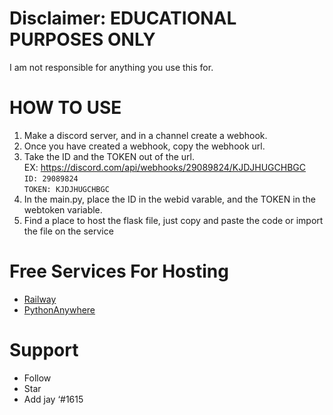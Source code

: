 # Disclaimer: EDUCATIONAL PURPOSES ONLY
I am not responsible for anything you use this for.
# HOW TO USE
1. Make a discord server, and in a channel create a webhook.
2. Once you have created a webhook, copy the webhook url.
3. Take the ID and the TOKEN out of the url.<br>
EX: https://discord.com/api/webhooks/29089824/KJDJHUGCHBGC<br>
`ID: 29089824`<br>
`TOKEN: KJDJHUGCHBGC`<br>
4. In the main.py, place the ID in the webid varable, and the TOKEN in the webtoken variable. 
5. Find a place to host the flask file, just copy and paste the code or import the file on the service
# Free Services For Hosting
- [Railway](https://railway.app)
- [PythonAnywhere](https://pythonanywhere.com)
# Support
- Follow 
- Star
- Add jay ‘#1615
